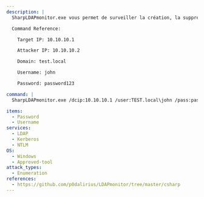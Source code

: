 ```yaml
---
description: |
  SharpLDAPmonitor.exe vous permet de surveiller la création, la suppression et les modifications des objets LDAP en direct pendant votre pentest.

  Command Reference:

  	Target IP: 10.10.10.1

  	Attacker IP: 10.10.10.2

  	Domain: test.local

  	Username: john

  	Password: password123

command: |
  SharpLDAPmonitor.exe /dcip:10.10.10.1 /user:TEST.local\john /pass:password123

items:
  - Password
  - Username
services:
  - LDAP
  - Kerberos
  - NTLM
OS:
  - Windows
  - Approved-tool
attack_types:
  - Enumeration
references:
  - https://github.com/p0dalirius/LDAPmonitor/tree/master/csharp
---
```

